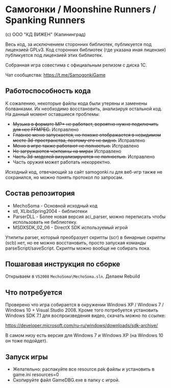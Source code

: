 # Самогонки / Moonshine Runners / Spanking Runners

(с) ООО "КД ВИЖЕН" (Калининград)

Весь код, за исключением сторонних библиотек, публикуется под лицензией GPLv3. Код сторонних библиотек (где указана иная лицензия) публикуется под лицензией этих библиотек.

Собранная игра совестима с официальным релизом с диска 1С.

Чат сообщества: https://t.me/SamogonkiGame

## Работоспособность кода

К сожалению, некоторые файлы кода были утеряны и заменены болванками. Их необходимо восстановить, анализируя остальной код. На данный момент оставшиеся проблемы:

* ~~Музыка в формате MP+ не работает, вероятно нужно подключить для нее FFMPEG.~~ Исправлено
* ~~Главное меню запускается, но похоже отображается в невидимом месте 3d-пространства, поэтому его не видно.~~ Исправлено
* ~~Меню в игре также работают не полностью.~~ Исправлено
* ~~Не загружаются чекпоины на мирах~~ Исправлено
* ~~Часть 3d-моделей визуализируются не полностью.~~ Исправлено
* Часть оружия может работать некорректно.

Исходный код, отвечающий за сайт samogonki.ru для веб-игр также не сохранился, но можно понять протокол по запросам.

## Состав репозитория

* MechoSoma - Основной исходный код
* stl, XLibsSpring2004 - библиотеки
* ParserDLL - Более новая версия aci_parser, можно переписать чтобы использовать не библиотеку.
* MSDXSDK_02_06 - DirectX SDK используемый игрой

Утилиты parser, который преобразует скрипты (scr) в бинарные скрипты (scb) нет, но ее можно восстановить, просто запуская команды parseScript/saveScript. Скрипты можно вообще не собирать пока.

## Пошаговая инструкция по сборке

Открываем в `VS2008` `MechoSoma\MechoSoma.sln`. Делаем Rebuild

## Что потребуется

Проверено что игра собирается в окружении Windows XP / Windows 7 / Windows 10 + Visual Studio 2008. Кроме того потребуется
установить Windows SDK 7.1 для воспроизведения видео, скачать можно по ссылке:

https://developer.microsoft.com/ru-ru/windows/downloads/sdk-archive/

В самом низу есть версия для Windows 7 и Windows XP (на Windows 10 он тоже подойдет).

## Запуск игры
* Желательно: распакуйте все resource.pak файлы и установить в game.ini resources=0
* Скопируйте файл GameDBG.exe в папку с игрой.
